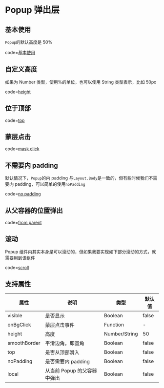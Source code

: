 # Popup 弹出层

## 基本使用

`Popup`的默认高度是 50%

code=[基本使用](popup)

## 自定义高度

如果为 Number 类型，使用%的单位，也可以使用 String 类型表示，比如 50px

code=[height](popup_height)

## 位于顶部

code=[top](popup_top)

## 蒙层点击

code=[mask click](popup_mask_click)

## 不需要内 padding

默认情况下，`Popup`的内 padding 与`Layout.Body`是一致的，但有些时候我们不需要内 padding，可以简单的使用`noPadding`

code=[no padding](popup_no_padding)

## 从父容器的位置弹出

code=[from parent](popup_from_parent)

## 滚动

Popup 组件内其实本身是可以滚动的，但如果我要实现如下部分滚动的方式，就需要用到该组件

code=[scroll](popup_scroll)

## 支持属性

| 属性         | 说明                        | 类型          | 默认值 |
| ------------ | --------------------------- | ------------- | ------ |
| visible      | 是否显示                    | Boolean       | false  |
| onBgClick    | 蒙层点击事件                | Function      | -      |
| height       | 高度                        | Number/String | 50     |
| smoothBorder | 平滑边角，即圆角            | Boolean       | false  |
| top          | 是否从顶部滑入              | Boolean       | false  |
| noPadding    | 是否需要内 padding          | Boolean       | false  |
| local        | 从当前 Popup 的父容器中弹出 | Boolean       | false  |
